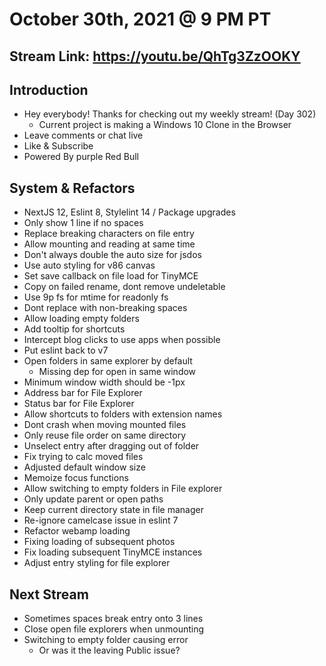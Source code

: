 # October 30th, 2021 @ 9 PM PT

## Stream Link: https://youtu.be/QhTg3ZzOOKY

## Introduction

- Hey everybody! Thanks for checking out my weekly stream! (Day 302)
  - Current project is making a Windows 10 Clone in the Browser
- Leave comments or chat live
- Like & Subscribe
- Powered By purple Red Bull

## System & Refactors

- NextJS 12, Eslint 8, Stylelint 14 / Package upgrades
- Only show 1 line if no spaces
- Replace breaking characters on file entry
- Allow mounting and reading at same time
- Don't always double the auto size for jsdos
- Use auto styling for v86 canvas
- Set save callback on file load for TinyMCE
- Copy on failed rename, dont remove undeletable
- Use 9p fs for mtime for readonly fs
- Dont replace with non-breaking spaces
- Allow loading empty folders
- Add tooltip for shortcuts
- Intercept blog clicks to use apps when possible
- Put eslint back to v7
- Open folders in same explorer by default
  - Missing dep for open in same window
- Minimum window width should be -1px
- Address bar for File Explorer
- Status bar for File Explorer
- Allow shortcuts to folders with extension names
- Dont crash when moving mounted files
- Only reuse file order on same directory
- Unselect entry after dragging out of folder
- Fix trying to calc moved files
- Adjusted default window size
- Memoize focus functions
- Allow switching to empty folders in File explorer
- Only update parent or open paths
- Keep current directory state in file manager
- Re-ignore camelcase issue in eslint 7
- Refactor webamp loading
- Fixing loading of subsequent photos
- Fix loading subsequent TinyMCE instances
- Adjust entry styling for file explorer

## Next Stream

- Sometimes spaces break entry onto 3 lines
- Close open file explorers when unmounting
- Switching to empty folder causing error
  - Or was it the leaving Public issue?
